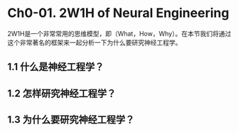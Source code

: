 # Ch0-01.  2W1H of Neural Engineering
2W1H是一个非常常用的思维模型，即（What，How，Why）。在本节我们将通过这个非常著名的框架来一起分析一下为什么要研究神经工程学。
## 1.1 什么是神经工程学？
## 1.2 怎样研究神经工程学？
## 1.3 为什么要研究神经工程学？